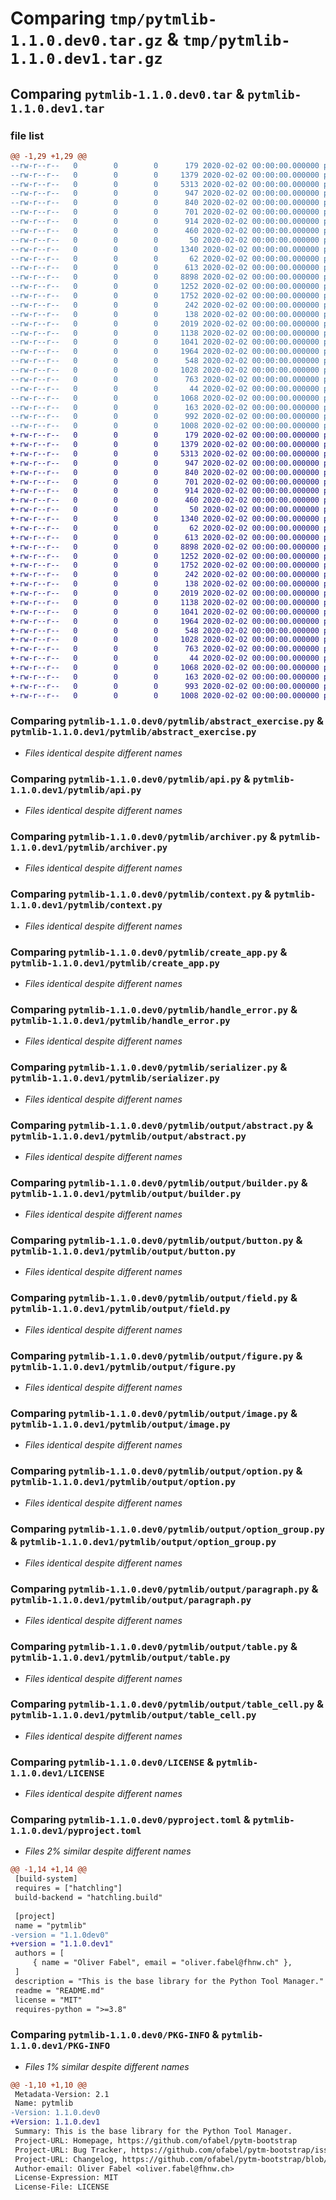 # Comparing `tmp/pytmlib-1.1.0.dev0.tar.gz` & `tmp/pytmlib-1.1.0.dev1.tar.gz`

## Comparing `pytmlib-1.1.0.dev0.tar` & `pytmlib-1.1.0.dev1.tar`

### file list

```diff
@@ -1,29 +1,29 @@
--rw-r--r--   0        0        0      179 2020-02-02 00:00:00.000000 pytmlib-1.1.0.dev0/pytmlib/__init__.py
--rw-r--r--   0        0        0     1379 2020-02-02 00:00:00.000000 pytmlib-1.1.0.dev0/pytmlib/abstract_exercise.py
--rw-r--r--   0        0        0     5313 2020-02-02 00:00:00.000000 pytmlib-1.1.0.dev0/pytmlib/api.py
--rw-r--r--   0        0        0      947 2020-02-02 00:00:00.000000 pytmlib-1.1.0.dev0/pytmlib/archiver.py
--rw-r--r--   0        0        0      840 2020-02-02 00:00:00.000000 pytmlib-1.1.0.dev0/pytmlib/context.py
--rw-r--r--   0        0        0      701 2020-02-02 00:00:00.000000 pytmlib-1.1.0.dev0/pytmlib/create_app.py
--rw-r--r--   0        0        0      914 2020-02-02 00:00:00.000000 pytmlib-1.1.0.dev0/pytmlib/handle_error.py
--rw-r--r--   0        0        0      460 2020-02-02 00:00:00.000000 pytmlib-1.1.0.dev0/pytmlib/latex.py
--rw-r--r--   0        0        0       50 2020-02-02 00:00:00.000000 pytmlib-1.1.0.dev0/pytmlib/method_call_exception.py
--rw-r--r--   0        0        0     1340 2020-02-02 00:00:00.000000 pytmlib-1.1.0.dev0/pytmlib/serializer.py
--rw-r--r--   0        0        0       62 2020-02-02 00:00:00.000000 pytmlib-1.1.0.dev0/pytmlib/output/__init__.py
--rw-r--r--   0        0        0      613 2020-02-02 00:00:00.000000 pytmlib-1.1.0.dev0/pytmlib/output/abstract.py
--rw-r--r--   0        0        0     8898 2020-02-02 00:00:00.000000 pytmlib-1.1.0.dev0/pytmlib/output/builder.py
--rw-r--r--   0        0        0     1252 2020-02-02 00:00:00.000000 pytmlib-1.1.0.dev0/pytmlib/output/button.py
--rw-r--r--   0        0        0     1752 2020-02-02 00:00:00.000000 pytmlib-1.1.0.dev0/pytmlib/output/field.py
--rw-r--r--   0        0        0      242 2020-02-02 00:00:00.000000 pytmlib-1.1.0.dev0/pytmlib/output/field_attribute.py
--rw-r--r--   0        0        0      138 2020-02-02 00:00:00.000000 pytmlib-1.1.0.dev0/pytmlib/output/field_type_enum.py
--rw-r--r--   0        0        0     2019 2020-02-02 00:00:00.000000 pytmlib-1.1.0.dev0/pytmlib/output/figure.py
--rw-r--r--   0        0        0     1138 2020-02-02 00:00:00.000000 pytmlib-1.1.0.dev0/pytmlib/output/image.py
--rw-r--r--   0        0        0     1041 2020-02-02 00:00:00.000000 pytmlib-1.1.0.dev0/pytmlib/output/option.py
--rw-r--r--   0        0        0     1964 2020-02-02 00:00:00.000000 pytmlib-1.1.0.dev0/pytmlib/output/option_group.py
--rw-r--r--   0        0        0      548 2020-02-02 00:00:00.000000 pytmlib-1.1.0.dev0/pytmlib/output/paragraph.py
--rw-r--r--   0        0        0     1028 2020-02-02 00:00:00.000000 pytmlib-1.1.0.dev0/pytmlib/output/table.py
--rw-r--r--   0        0        0      763 2020-02-02 00:00:00.000000 pytmlib-1.1.0.dev0/pytmlib/output/table_cell.py
--rw-r--r--   0        0        0       44 2020-02-02 00:00:00.000000 pytmlib-1.1.0.dev0/.gitignore
--rw-r--r--   0        0        0     1068 2020-02-02 00:00:00.000000 pytmlib-1.1.0.dev0/LICENSE
--rw-r--r--   0        0        0      163 2020-02-02 00:00:00.000000 pytmlib-1.1.0.dev0/README.md
--rw-r--r--   0        0        0      992 2020-02-02 00:00:00.000000 pytmlib-1.1.0.dev0/pyproject.toml
--rw-r--r--   0        0        0     1008 2020-02-02 00:00:00.000000 pytmlib-1.1.0.dev0/PKG-INFO
+-rw-r--r--   0        0        0      179 2020-02-02 00:00:00.000000 pytmlib-1.1.0.dev1/pytmlib/__init__.py
+-rw-r--r--   0        0        0     1379 2020-02-02 00:00:00.000000 pytmlib-1.1.0.dev1/pytmlib/abstract_exercise.py
+-rw-r--r--   0        0        0     5313 2020-02-02 00:00:00.000000 pytmlib-1.1.0.dev1/pytmlib/api.py
+-rw-r--r--   0        0        0      947 2020-02-02 00:00:00.000000 pytmlib-1.1.0.dev1/pytmlib/archiver.py
+-rw-r--r--   0        0        0      840 2020-02-02 00:00:00.000000 pytmlib-1.1.0.dev1/pytmlib/context.py
+-rw-r--r--   0        0        0      701 2020-02-02 00:00:00.000000 pytmlib-1.1.0.dev1/pytmlib/create_app.py
+-rw-r--r--   0        0        0      914 2020-02-02 00:00:00.000000 pytmlib-1.1.0.dev1/pytmlib/handle_error.py
+-rw-r--r--   0        0        0      460 2020-02-02 00:00:00.000000 pytmlib-1.1.0.dev1/pytmlib/latex.py
+-rw-r--r--   0        0        0       50 2020-02-02 00:00:00.000000 pytmlib-1.1.0.dev1/pytmlib/method_call_exception.py
+-rw-r--r--   0        0        0     1340 2020-02-02 00:00:00.000000 pytmlib-1.1.0.dev1/pytmlib/serializer.py
+-rw-r--r--   0        0        0       62 2020-02-02 00:00:00.000000 pytmlib-1.1.0.dev1/pytmlib/output/__init__.py
+-rw-r--r--   0        0        0      613 2020-02-02 00:00:00.000000 pytmlib-1.1.0.dev1/pytmlib/output/abstract.py
+-rw-r--r--   0        0        0     8898 2020-02-02 00:00:00.000000 pytmlib-1.1.0.dev1/pytmlib/output/builder.py
+-rw-r--r--   0        0        0     1252 2020-02-02 00:00:00.000000 pytmlib-1.1.0.dev1/pytmlib/output/button.py
+-rw-r--r--   0        0        0     1752 2020-02-02 00:00:00.000000 pytmlib-1.1.0.dev1/pytmlib/output/field.py
+-rw-r--r--   0        0        0      242 2020-02-02 00:00:00.000000 pytmlib-1.1.0.dev1/pytmlib/output/field_attribute.py
+-rw-r--r--   0        0        0      138 2020-02-02 00:00:00.000000 pytmlib-1.1.0.dev1/pytmlib/output/field_type_enum.py
+-rw-r--r--   0        0        0     2019 2020-02-02 00:00:00.000000 pytmlib-1.1.0.dev1/pytmlib/output/figure.py
+-rw-r--r--   0        0        0     1138 2020-02-02 00:00:00.000000 pytmlib-1.1.0.dev1/pytmlib/output/image.py
+-rw-r--r--   0        0        0     1041 2020-02-02 00:00:00.000000 pytmlib-1.1.0.dev1/pytmlib/output/option.py
+-rw-r--r--   0        0        0     1964 2020-02-02 00:00:00.000000 pytmlib-1.1.0.dev1/pytmlib/output/option_group.py
+-rw-r--r--   0        0        0      548 2020-02-02 00:00:00.000000 pytmlib-1.1.0.dev1/pytmlib/output/paragraph.py
+-rw-r--r--   0        0        0     1028 2020-02-02 00:00:00.000000 pytmlib-1.1.0.dev1/pytmlib/output/table.py
+-rw-r--r--   0        0        0      763 2020-02-02 00:00:00.000000 pytmlib-1.1.0.dev1/pytmlib/output/table_cell.py
+-rw-r--r--   0        0        0       44 2020-02-02 00:00:00.000000 pytmlib-1.1.0.dev1/.gitignore
+-rw-r--r--   0        0        0     1068 2020-02-02 00:00:00.000000 pytmlib-1.1.0.dev1/LICENSE
+-rw-r--r--   0        0        0      163 2020-02-02 00:00:00.000000 pytmlib-1.1.0.dev1/README.md
+-rw-r--r--   0        0        0      993 2020-02-02 00:00:00.000000 pytmlib-1.1.0.dev1/pyproject.toml
+-rw-r--r--   0        0        0     1008 2020-02-02 00:00:00.000000 pytmlib-1.1.0.dev1/PKG-INFO
```

### Comparing `pytmlib-1.1.0.dev0/pytmlib/abstract_exercise.py` & `pytmlib-1.1.0.dev1/pytmlib/abstract_exercise.py`

 * *Files identical despite different names*

### Comparing `pytmlib-1.1.0.dev0/pytmlib/api.py` & `pytmlib-1.1.0.dev1/pytmlib/api.py`

 * *Files identical despite different names*

### Comparing `pytmlib-1.1.0.dev0/pytmlib/archiver.py` & `pytmlib-1.1.0.dev1/pytmlib/archiver.py`

 * *Files identical despite different names*

### Comparing `pytmlib-1.1.0.dev0/pytmlib/context.py` & `pytmlib-1.1.0.dev1/pytmlib/context.py`

 * *Files identical despite different names*

### Comparing `pytmlib-1.1.0.dev0/pytmlib/create_app.py` & `pytmlib-1.1.0.dev1/pytmlib/create_app.py`

 * *Files identical despite different names*

### Comparing `pytmlib-1.1.0.dev0/pytmlib/handle_error.py` & `pytmlib-1.1.0.dev1/pytmlib/handle_error.py`

 * *Files identical despite different names*

### Comparing `pytmlib-1.1.0.dev0/pytmlib/serializer.py` & `pytmlib-1.1.0.dev1/pytmlib/serializer.py`

 * *Files identical despite different names*

### Comparing `pytmlib-1.1.0.dev0/pytmlib/output/abstract.py` & `pytmlib-1.1.0.dev1/pytmlib/output/abstract.py`

 * *Files identical despite different names*

### Comparing `pytmlib-1.1.0.dev0/pytmlib/output/builder.py` & `pytmlib-1.1.0.dev1/pytmlib/output/builder.py`

 * *Files identical despite different names*

### Comparing `pytmlib-1.1.0.dev0/pytmlib/output/button.py` & `pytmlib-1.1.0.dev1/pytmlib/output/button.py`

 * *Files identical despite different names*

### Comparing `pytmlib-1.1.0.dev0/pytmlib/output/field.py` & `pytmlib-1.1.0.dev1/pytmlib/output/field.py`

 * *Files identical despite different names*

### Comparing `pytmlib-1.1.0.dev0/pytmlib/output/figure.py` & `pytmlib-1.1.0.dev1/pytmlib/output/figure.py`

 * *Files identical despite different names*

### Comparing `pytmlib-1.1.0.dev0/pytmlib/output/image.py` & `pytmlib-1.1.0.dev1/pytmlib/output/image.py`

 * *Files identical despite different names*

### Comparing `pytmlib-1.1.0.dev0/pytmlib/output/option.py` & `pytmlib-1.1.0.dev1/pytmlib/output/option.py`

 * *Files identical despite different names*

### Comparing `pytmlib-1.1.0.dev0/pytmlib/output/option_group.py` & `pytmlib-1.1.0.dev1/pytmlib/output/option_group.py`

 * *Files identical despite different names*

### Comparing `pytmlib-1.1.0.dev0/pytmlib/output/paragraph.py` & `pytmlib-1.1.0.dev1/pytmlib/output/paragraph.py`

 * *Files identical despite different names*

### Comparing `pytmlib-1.1.0.dev0/pytmlib/output/table.py` & `pytmlib-1.1.0.dev1/pytmlib/output/table.py`

 * *Files identical despite different names*

### Comparing `pytmlib-1.1.0.dev0/pytmlib/output/table_cell.py` & `pytmlib-1.1.0.dev1/pytmlib/output/table_cell.py`

 * *Files identical despite different names*

### Comparing `pytmlib-1.1.0.dev0/LICENSE` & `pytmlib-1.1.0.dev1/LICENSE`

 * *Files identical despite different names*

### Comparing `pytmlib-1.1.0.dev0/pyproject.toml` & `pytmlib-1.1.0.dev1/pyproject.toml`

 * *Files 2% similar despite different names*

```diff
@@ -1,14 +1,14 @@
 [build-system]
 requires = ["hatchling"]
 build-backend = "hatchling.build"
 
 [project]
 name = "pytmlib"
-version = "1.1.0dev0"
+version = "1.1.0.dev1"
 authors = [
     { name = "Oliver Fabel", email = "oliver.fabel@fhnw.ch" },
 ]
 description = "This is the base library for the Python Tool Manager."
 readme = "README.md"
 license = "MIT"
 requires-python = ">=3.8"
```

### Comparing `pytmlib-1.1.0.dev0/PKG-INFO` & `pytmlib-1.1.0.dev1/PKG-INFO`

 * *Files 1% similar despite different names*

```diff
@@ -1,10 +1,10 @@
 Metadata-Version: 2.1
 Name: pytmlib
-Version: 1.1.0.dev0
+Version: 1.1.0.dev1
 Summary: This is the base library for the Python Tool Manager.
 Project-URL: Homepage, https://github.com/ofabel/pytm-bootstrap
 Project-URL: Bug Tracker, https://github.com/ofabel/pytm-bootstrap/issues
 Project-URL: Changelog, https://github.com/ofabel/pytm-bootstrap/blob/main/CHANGELOG.md
 Author-email: Oliver Fabel <oliver.fabel@fhnw.ch>
 License-Expression: MIT
 License-File: LICENSE
```

